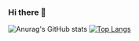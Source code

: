 ### Hi there 👋
![Anurag's GitHub stats](https://github-readme-stats.vercel.app/api?username=nscando&hide=stars,contribs&show_icons=true&theme=radical)
[![Top Langs](https://github-readme-stats.vercel.app/api/top-langs/?username=nscando)](https://github.com/nscando/github-readme-stats)
